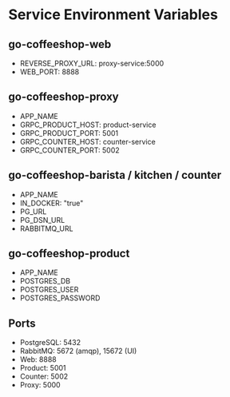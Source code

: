 # Service Environment Variables

## go-coffeeshop-web
- REVERSE_PROXY_URL: proxy-service:5000
- WEB_PORT: 8888

## go-coffeeshop-proxy
- APP_NAME
- GRPC_PRODUCT_HOST: product-service
- GRPC_PRODUCT_PORT: 5001
- GRPC_COUNTER_HOST: counter-service
- GRPC_COUNTER_PORT: 5002

## go-coffeeshop-barista / kitchen / counter
- APP_NAME
- IN_DOCKER: "true"
- PG_URL
- PG_DSN_URL
- RABBITMQ_URL

## go-coffeeshop-product
- APP_NAME
- POSTGRES_DB
- POSTGRES_USER
- POSTGRES_PASSWORD

## Ports
- PostgreSQL: 5432
- RabbitMQ: 5672 (amqp), 15672 (UI)
- Web: 8888
- Product: 5001
- Counter: 5002
- Proxy: 5000

